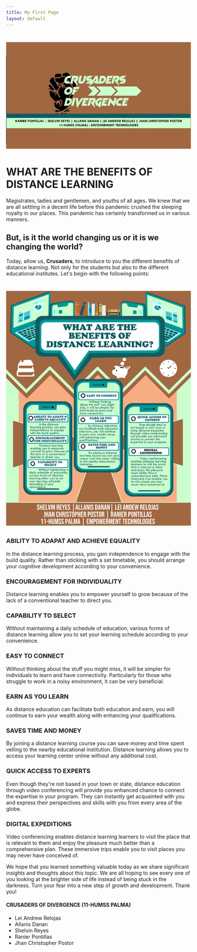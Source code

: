 ```yaml
---
title: My First Page
layout: default
---
```


<h1 align="center">
	<img src="cover.jpg" alt="Blanket"/><br>
</h1>

# WHAT ARE THE BENEFITS OF DISTANCE LEARNING
Magistrates, ladies and gentlemen, and youths of all ages. We knew that we are all settling in a decent life before this pandemic crushed the sleeping royalty in our places. This pandemic has certainly transformed us in various manners. 
  
## But, is it the world changing us or it is we changing the world?

Today, allow us, **Crusaders**, to introduce to you the different benefits of distance learning. Not only for the students but also to the different educational institutes. Let's begin with the following points:

<h1 align="center">
	<img src="infographics.jpg" alt="Blanket" style="max-width=100%;"/><br>
</h1>

### ABILITY TO ADAPAT AND ACHIEVE EQUALITY
In the distance learning process, you gain independence to engage with the build quality. Rather than sticking with a set timetable, you should arrange your cognitive development according to your convenience.

### ENCOURAGEMENT FOR INDIVIDUALITY
Distance learning enables you to empower yourself to grow because of the lack of a conventional teacher to direct you.

### CAPABILITY TO SELECT
Without maintaining a daily schedule of education, various forms of distance learning allow you to set your learning schedule according to your convenience.

### EASY TO CONNECT
Without thinking about the stuff you might miss, it will be simpler for individuals to learn and have connectivity. Particularly for those who struggle to work in a noisy environment, it can be very beneficial.

### EARN AS YOU LEARN
As distance education can facilitate both education and earn, you will continue to earn your wealth along with enhancing your qualifications.

### SAVES TIME AND MONEY
By joining a distance learning course you can save money and time spent velling to the nearby educational institution. Distance learning allows you to access your learning center online without any additional cost.

### QUICK ACCESS TO EXPERTS
Even though they're not based in your town or state, distance education through video conferencing will provide you enhanced chance to connect the expertise in your program. They can instantly get acquainted with you and express their perspectives and skills with you from every area of the globe.

### DIGITAL EXPEDITIONS
Video conferencing enables distance learning learners to visit the place that is relevant to them and enjoy the pleasure much better than a comprehensive plan. These immersive trips enable you to visit places you may never have conceived of.

We hope that you learned something valuable today as we share significant insights and thoughts about this topic. We are all hoping to see every one of you looking at the brighter side of life instead of being stuck in the darkness. Turn your fear into a new step of growth and development. Thank you!

#### CRUSADERS OF DIVERGENCE (11-HUMSS PALMA)
  * Lei Andrew Relojas
  * Allanis Danan
  * Shelvin Reyes
  * Ranier Pontillas
  * Jhan Christopher Postor
